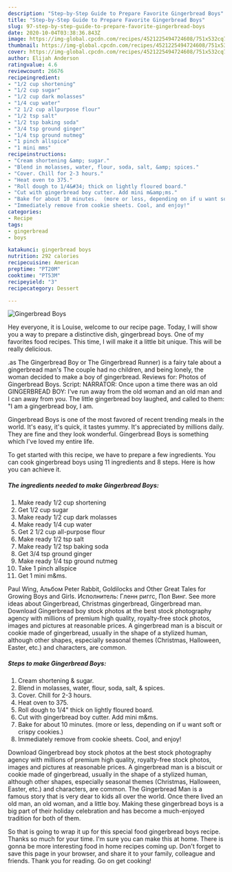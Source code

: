 ```yaml
---
description: "Step-by-Step Guide to Prepare Favorite Gingerbread Boys"
title: "Step-by-Step Guide to Prepare Favorite Gingerbread Boys"
slug: 97-step-by-step-guide-to-prepare-favorite-gingerbread-boys
date: 2020-10-04T03:38:36.843Z
image: https://img-global.cpcdn.com/recipes/4521225494724608/751x532cq70/gingerbread-boys-recipe-main-photo.jpg
thumbnail: https://img-global.cpcdn.com/recipes/4521225494724608/751x532cq70/gingerbread-boys-recipe-main-photo.jpg
cover: https://img-global.cpcdn.com/recipes/4521225494724608/751x532cq70/gingerbread-boys-recipe-main-photo.jpg
author: Elijah Anderson
ratingvalue: 4.6
reviewcount: 26676
recipeingredient:
- "1/2 cup shortening"
- "1/2 cup sugar"
- "1/2 cup dark molasses"
- "1/4 cup water"
- "2 1/2 cup allpurpose flour"
- "1/2 tsp salt"
- "1/2 tsp baking soda"
- "3/4 tsp ground ginger"
- "1/4 tsp ground nutmeg"
- "1 pinch allspice"
- "1 mini mms"
recipeinstructions:
- "Cream shortening &amp; sugar."
- "Blend in molasses, water, flour, soda, salt, &amp; spices."
- "Cover. Chill for 2-3 hours."
- "Heat oven to 375."
- "Roll dough to 1/4&#34; thick on lightly floured board."
- "Cut with gingerbread boy cutter. Add mini m&amp;ms."
- "Bake for about 10 minutes.  (more or less, depending on if u want soft or crispy cookies.)"
- "Immediately remove from cookie sheets. Cool, and enjoy!"
categories:
- Recipe
tags:
- gingerbread
- boys

katakunci: gingerbread boys 
nutrition: 292 calories
recipecuisine: American
preptime: "PT20M"
cooktime: "PT53M"
recipeyield: "3"
recipecategory: Dessert

---
```



![Gingerbread Boys](https://img-global.cpcdn.com/recipes/4521225494724608/751x532cq70/gingerbread-boys-recipe-main-photo.jpg)

Hey everyone, it is Louise, welcome to our recipe page. Today, I will show you a way to prepare a distinctive dish, gingerbread boys. One of my favorites food recipes. This time, I will make it a little bit unique. This will be really delicious.

.as The Gingerbread Boy or The Gingerbread Runner) is a fairy tale about a gingerbread man&#39;s The couple had no children, and being lonely, the woman decided to make a boy of gingerbread. Reviews for: Photos of Gingerbread Boys. Script: NARRATOR: Once upon a time there was an old GINGERBREAD BOY: I&#39;ve run away from the old woman and an old man and I can away from you. The little gingerbread boy laughed, and called to them: &#34;I am a gingerbread boy, I am.

Gingerbread Boys is one of the most favored of recent trending meals in the world. It's easy, it's quick, it tastes yummy. It's appreciated by millions daily. They are fine and they look wonderful. Gingerbread Boys is something which I've loved my entire life.


To get started with this recipe, we have to prepare a few ingredients. You can cook gingerbread boys using 11 ingredients and 8 steps. Here is how you can achieve it.

<!--inarticleads1-->

##### The ingredients needed to make Gingerbread Boys:

1. Make ready 1/2 cup shortening
1. Get 1/2 cup sugar
1. Make ready 1/2 cup dark molasses
1. Make ready 1/4 cup water
1. Get 2 1/2 cup all-purpose flour
1. Make ready 1/2 tsp salt
1. Make ready 1/2 tsp baking soda
1. Get 3/4 tsp ground ginger
1. Make ready 1/4 tsp ground nutmeg
1. Take 1 pinch allspice
1. Get 1 mini m&amp;ms.


Paul Wing, Альбом Peter Rabbit, Goldilocks and Other Great Tales for Growing Boys and Girls. Исполнитель: Гленн риггс, Пол Винг. See more ideas about Gingerbread, Christmas gingerbread, Gingerbread man. Download Gingerbread boy stock photos at the best stock photography agency with millions of premium high quality, royalty-free stock photos, images and pictures at reasonable prices. A gingerbread man is a biscuit or cookie made of gingerbread, usually in the shape of a stylized human, although other shapes, especially seasonal themes (Christmas, Halloween, Easter, etc.) and characters, are common. 

<!--inarticleads2-->

##### Steps to make Gingerbread Boys:

1. Cream shortening &amp; sugar.
1. Blend in molasses, water, flour, soda, salt, &amp; spices.
1. Cover. Chill for 2-3 hours.
1. Heat oven to 375.
1. Roll dough to 1/4&#34; thick on lightly floured board.
1. Cut with gingerbread boy cutter. Add mini m&amp;ms.
1. Bake for about 10 minutes.  (more or less, depending on if u want soft or crispy cookies.)
1. Immediately remove from cookie sheets. Cool, and enjoy!


Download Gingerbread boy stock photos at the best stock photography agency with millions of premium high quality, royalty-free stock photos, images and pictures at reasonable prices. A gingerbread man is a biscuit or cookie made of gingerbread, usually in the shape of a stylized human, although other shapes, especially seasonal themes (Christmas, Halloween, Easter, etc.) and characters, are common. The Gingerbread Man is a famous story that is very dear to kids all over the world. Once there lived an old man, an old woman, and a little boy. Making these gingerbread boys is a big part of their holiday celebration and has become a much-enjoyed tradition for both of them. 

So that is going to wrap it up for this special food gingerbread boys recipe. Thanks so much for your time. I'm sure you can make this at home. There is gonna be more interesting food in home recipes coming up. Don't forget to save this page in your browser, and share it to your family, colleague and friends. Thank you for reading. Go on get cooking!
